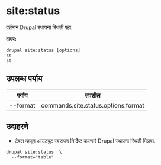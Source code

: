 # site:status
वर्तमान Drupal स्थापना स्थिती पहा.

**वापर:**
```
drupal site:status [options]
ss
st
```

## उपलब्ध पर्याय
पर्याय | तपशील
-------|-------------
--format | commands.site.status.options.format

## उदाहरणे
* टेबल म्हणून आउटपुट स्वरूपन निर्दिष्ट करणारे Drupal स्थापना स्थिती मिळवा.
```
drupal site:status  \
  --format="table"
```
